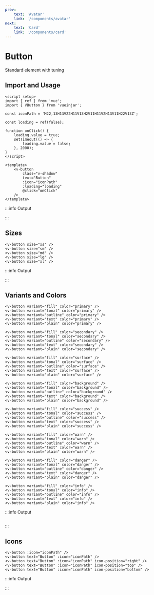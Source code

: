 ```yaml
---
prev:
    text: 'Avatar'
    link: '/components/avatar'
next:
    text: 'Card'
    link: '/components/card'
---
```


<script setup>
import { ref } from 'vue';
import { VButton } from '@lib';

const iconPath = 'M22,13H13V22H11V13H2V11H11V2H13V11H22V13Z';

const loading = ref(false);

function onClick() {
    loading.value = true;
    setTimeout(() => {
        loading.value = false;
    }, 2000);
}
</script>

# Button

Standard element with tuning

## Import and Usage

<!-- prettier-ignore-start -->
```vue {3}
<script setup>
import { ref } from 'vue';
import { VButton } from 'vueinjar';

const iconPath = 'M22,13H13V22H11V13H2V11H11V2H13V11H22V13Z';

const loading = ref(false);

function onClick() {
    loading.value = true;
    setTimeout(() => {
        loading.value = false;
    }, 2000);
}
</script>

<template>
    <v-button
        class="v-shadow"
        text="Button"
        :icon="iconPath"
        :loading="loading"
        @click="onClick"
    />
</template>
```
<!-- prettier-ignore-end -->

:::info Output

<div class="vij flex">
    <v-button class="v-shadow" text="Button" :icon="iconPath" :loading="loading" @click="onClick" />
</div>

:::

## Sizes

```vue
<v-button size="xs" />
<v-button size="sm" />
<v-button size="md" />
<v-button size="lg" />
<v-button size="xl" />
```

:::info Output

<div class="vij flex">
    <v-button :icon="iconPath" size="xs" text="Button" />
    <v-button :icon="iconPath" size="sm" text="Button" />
    <v-button :icon="iconPath" size="md" text="Button" />
    <v-button :icon="iconPath" size="lg" text="Button" />
    <v-button :icon="iconPath" size="xl" text="Button" />
</div>

:::

## Variants and Colors

```vue
<v-button variant="fill" color="primary" />
<v-button variant="tonal" color="primary" />
<v-button variant="outline" color="primary" />
<v-button variant="text" color="primary" />
<v-button variant="plain" color="primary" />

<v-button variant="fill" color="secondary" />
<v-button variant="tonal" color="secondary" />
<v-button variant="outline" color="secondary" />
<v-button variant="text" color="secondary" />
<v-button variant="plain" color="secondary" />

<v-button variant="fill" color="surface" />
<v-button variant="tonal" color="surface" />
<v-button variant="outline" color="surface" />
<v-button variant="text" color="surface" />
<v-button variant="plain" color="surface" />

<v-button variant="fill" color="background" />
<v-button variant="tonal" color="background" />
<v-button variant="outline" color="background" />
<v-button variant="text" color="background" />
<v-button variant="plain" color="background" />

<v-button variant="fill" color="success" />
<v-button variant="tonal" color="success" />
<v-button variant="outline" color="success" />
<v-button variant="text" color="success" />
<v-button variant="plain" color="success" />

<v-button variant="fill" color="warn" />
<v-button variant="tonal" color="warn" />
<v-button variant="outline" color="warn" />
<v-button variant="text" color="warn" />
<v-button variant="plain" color="warn" />

<v-button variant="fill" color="danger" />
<v-button variant="tonal" color="danger" />
<v-button variant="outline" color="danger" />
<v-button variant="text" color="danger" />
<v-button variant="plain" color="danger" />

<v-button variant="fill" color="info" />
<v-button variant="tonal" color="info" />
<v-button variant="outline" color="info" />
<v-button variant="text" color="info" />
<v-button variant="plain" color="info" />
```

:::info Output

<div class="vij flex column stretch">
    <div class="vij flex">
        <v-button variant="fill" color="primary" text="Fill" />
        <v-button variant="tonal" color="primary" text="Tonal" />
        <v-button variant="outline" color="primary" text="Outline" />
        <v-button variant="text" color="primary" text="Text" />
        <v-button variant="plain" color="primary" text="Text" />
    </div>
    <div class="vij flex">
        <v-button variant="fill" color="secondary" text="Fill" />
        <v-button variant="tonal" color="secondary" text="Tonal" />
        <v-button variant="outline" color="secondary" text="Outline" />
        <v-button variant="text" color="secondary" text="Text" />
        <v-button variant="plain" color="secondary" text="Text" />
    </div>
    <div class="vij flex">
        <v-button variant="fill" color="surface" text="Fill" />
        <v-button variant="tonal" color="surface" text="Tonal" />
        <v-button variant="outline" color="surface" text="Outline" />
        <v-button variant="text" color="surface" text="Text" />
        <v-button variant="plain" color="surface" text="Text" />
    </div>
    <div class="vij flex">
        <v-button variant="fill" color="background" text="Fill" />
        <v-button variant="tonal" color="background" text="Tonal" />
        <v-button variant="outline" color="background" text="Outline" />
        <v-button variant="text" color="background" text="Text" />
        <v-button variant="plain" color="background" text="Text" />
    </div>
    <div class="vij flex">
        <v-button variant="fill" color="success" text="Fill" />
        <v-button variant="tonal" color="success" text="Tonal" />
        <v-button variant="outline" color="success" text="Outline" />
        <v-button variant="text" color="success" text="Text" />
        <v-button variant="plain" color="success" text="Text" />
    </div>
    <div class="vij flex">
        <v-button variant="fill" color="warn" text="Fill" />
        <v-button variant="tonal" color="warn" text="Tonal" />
        <v-button variant="outline" color="warn" text="Outline" />
        <v-button variant="text" color="warn" text="Text" />
        <v-button variant="plain" color="warn" text="Text" />
    </div>
    <div class="vij flex">
        <v-button variant="fill" color="danger" text="Fill" />
        <v-button variant="tonal" color="danger" text="Tonal" />
        <v-button variant="outline" color="danger" text="Outline" />
        <v-button variant="text" color="danger" text="Text" />
        <v-button variant="plain" color="danger" text="Text" />
    </div>
    <div class="vij flex">
        <v-button variant="fill" color="info" text="Fill" />
        <v-button variant="tonal" color="info" text="Tonal" />
        <v-button variant="outline" color="info" text="Outline" />
        <v-button variant="text" color="info" text="Text" />
        <v-button variant="plain" color="info" text="Text" />
    </div>
</div>

:::

## Icons

```vue
<v-button :icon="iconPath" />
<v-button text="Button" :icon="iconPath" />
<v-button text="Button" :icon="iconPath" icon-position="right" />
<v-button text="Button" :icon="iconPath" icon-position="top" />
<v-button text="Button" :icon="iconPath" icon-position="bottom" />
```

:::info Output

<div class="vij flex">
    <v-button :icon="iconPath" />
    <v-button text="Button" :icon="iconPath" />
    <v-button text="Button" :icon="iconPath" icon-position="right" />
    <v-button text="Button" :icon="iconPath" icon-position="top" />
    <v-button text="Button" :icon="iconPath" icon-position="bottom" />
</div>

:::
